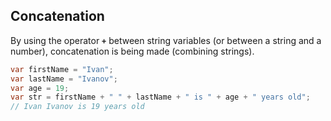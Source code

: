 ## Concatenation

By using the operator **`+`** between string variables (or between a string and a number), concatenation is being made (combining strings).

```csharp
var firstName = "Ivan";
var lastName = "Ivanov";
var age = 19;
var str = firstName + " " + lastName + " is " + age + " years old";
// Ivan Ivanov is 19 years old
```
